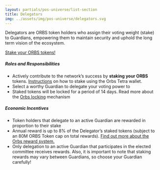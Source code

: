 ```yaml
---
layout: partials/pos-universe/list-section
title: Delegators
img: ../assets/img/pos-universe/delegators.svg
---
```


Delegators are ORBS token holders who assign their voting weight (stake) to Guardians, empowering them to maintain security and uphold the long term vision of the ecosystem.

[Stake your ORBS tokens!](http://www.google.com "button")

##### Roles and Responsibilities

- Actively contribute to the network’s success by **staking your ORBS**
  tokens. [Instructions](http://www.orbs.com "link") on how to stake using the Orbs Tetra wallet.
- Select a worthy Guardian to delegate your voting power to
- Staked tokens will be locked for a period of 14 days.
  Read more about the [Orbs locking](http://www.orbs.com "link") mechanism

##### Economic Incentives

- Token holders that delegate to an active Guardian are rewarded in proportion
  to their stake
- Annual reward is up to 8% of the Delegator’s staked tokens (subject to an 80M ORBS Token cap on total rewards). [Find out more about the Orbs reward system.](http://www.google.com "link")
- Only delegation to an active Guardian that participates in the elected committee receives rewards. Also, it is important to note that staking rewards may vary between Guardians, so choose your Guardian carefully!
